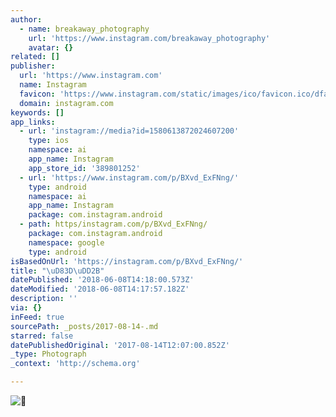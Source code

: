 ```yaml
---
author:
  - name: breakaway_photography
    url: 'https://www.instagram.com/breakaway_photography'
    avatar: {}
related: []
publisher:
  url: 'https://www.instagram.com'
  name: Instagram
  favicon: 'https://www.instagram.com/static/images/ico/favicon.ico/dfa85bb1fd63.ico'
  domain: instagram.com
keywords: []
app_links:
  - url: 'instagram://media?id=1580613872024607200'
    type: ios
    namespace: ai
    app_name: Instagram
    app_store_id: '389801252'
  - url: 'https://www.instagram.com/p/BXvd_ExFNng/'
    type: android
    namespace: ai
    app_name: Instagram
    package: com.instagram.android
  - path: https/instagram.com/p/BXvd_ExFNng/
    package: com.instagram.android
    namespace: google
    type: android
isBasedOnUrl: 'https://instagram.com/p/BXvd_ExFNng/'
title: "\uD83D\uDD2B"
datePublished: '2018-06-08T14:18:00.573Z'
dateModified: '2018-06-08T14:17:57.182Z'
description: ''
via: {}
inFeed: true
sourcePath: _posts/2017-08-14-.md
starred: false
datePublishedOriginal: '2017-08-14T12:07:00.852Z'
_type: Photograph
_context: 'http://schema.org'

---
```

![](https://scontent-iad3-1.cdninstagram.com/t51.2885-15/s640x640/sh0.08/e35/20686864_162973937606212_1847544619768741888_n.jpg)
